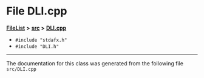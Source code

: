 

# File DLI.cpp



[**FileList**](files.md) **>** [**src**](dir_68267d1309a1af8e8297ef4c3efbcdba.md) **>** [**DLI.cpp**](DLI_8cpp.md)





* `#include "stdafx.h"`
* `#include "DLI.h"`


































































------------------------------
The documentation for this class was generated from the following file `src/DLI.cpp`


